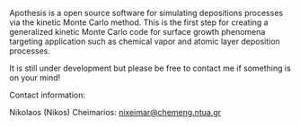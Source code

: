 Apothesis is a open source software for simulating depositions processes via the kinetic Monte Carlo method. 
This is the first step for creating a generalized kinetic Monte Carlo code 
for surface growth phenomena targeting application such as chemical vapor and atomic layer deposition processes.  

It is still under development but please be free to contact me if something is on your mind! 

Contact information:

Nikolaos (Nikos) Cheimarios: 
nixeimar@chemeng.ntua.gr

